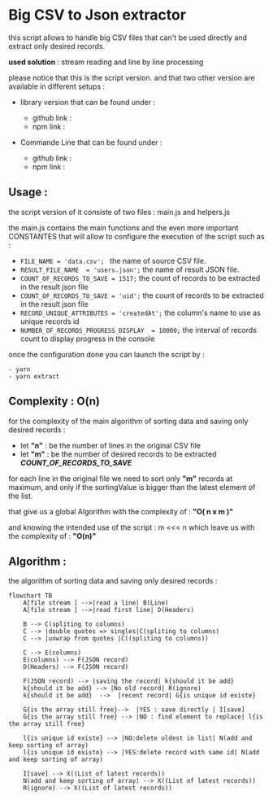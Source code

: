 # Big CSV to Json extractor

this script allows to handle big CSV files that can't be used directly and extract only desired records.

**used solution** : stream reading and line by line processing

please notice that this is the script version. and that two other version are available in different setups : 
    
- library version that can be found under : 
    - github link :
    - npm link : 
  

- Commande Line that can be found under :
    - github link :
    - npm link :


## Usage : 
the script version of it consiste of two files : main.js and helpers.js

the main.js contains the main functions and the even more important CONSTANTES that will allow to configure 
the execution of the script such as : 

- ```FILE_NAME = 'data.csv'; ```  the name of source CSV file.
- ```RESULT_FILE_NAME  = 'users.json';```  the name of result JSON file.
- ```COUNT_OF_RECORDS_TO_SAVE = 1517;```  the count of records to be extracted in the result json file
- ```COUNT_OF_RECORDS_TO_SAVE = 'uid';```  the count of records to be extracted in the result json file
- ```RECORD_UNIQUE_ATTRIBUTES = 'createdAt';```  the column's name to use as unique records id
- ```NUMBER_OF_RECORDS_PROGRESS_DISPLAY  = 10000;```  the interval of records count to display progress in the console

once the configuration done you can launch the script by :

```
- yarn
- yarn extract
```

## Complexity : O(n)
for the complexity of the main algorithm of sorting data and saving only desired records :

- let **"n"** : be the number of lines in the original CSV file
- let **"m"** : be the number of desired records to be extracted  ***COUNT_OF_RECORDS_TO_SAVE***

for each line in the original file we need to sort only **"m"** records at maximum,
and only if the sortingValue is bigger than the latest element of the list.

that give us a global Algorithm with the complexity of : **"O( n x m )"**

and knowing the intended use of the script : m <<< n  which leave us with the complexity of : **"O(n)"**



## Algorithm :
  the algorithm of sorting data and saving only desired records :
```mermaid
flowchart TB
    A[file stream ] -->|read a line| B(Line)
    A[file stream ] -->|read first line| D(Headers)

    B --> C(spliting to columns)
    C --> |double quotes => singles|C(spliting to columns)
    C --> |unwrap from quotes |C((spliting to columns))

    C --> E(columns)
    E(columns) --> F(JSON record)
    D(Headers) --> F(JSON record)

    F(JSON record) --> |saving the record| k{should it be add} 
    k{should it be add} --> |No old record| R(ignore)
    k{should it be add}  -->  |recent record| G{is unique id existe}

    G{is the array still free}-->  |YES : save directly | I[save]
    G{is the array still free} --> |NO : find element to replace| l{is the array still free}

    l{is unique id existe} --> |NO:delete oldest in list| N(add and keep sorting of array)
    l{is unique id existe} --> |YES:delete record with same id| N(add and keep sorting of array)

    I[save] --> X((List of latest records))
    N(add and keep sorting of array) --> X((List of latest records))
    R(ignore) --> X((List of latest records))
```




